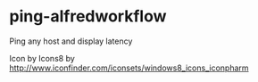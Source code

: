ping-alfredworkflow
===================

Ping any host and display latency













Icon by Icons8 by http://www.iconfinder.com/iconsets/windows8_icons_iconpharm
